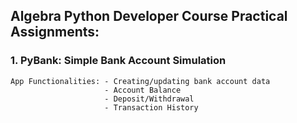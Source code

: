 ## Algebra Python Developer Course Practical Assignments:
###  1. PyBank: Simple Bank Account Simulation
    App Functionalities: - Creating/updating bank account data
                         - Account Balance
                         - Deposit/Withdrawal
                         - Transaction History
             
